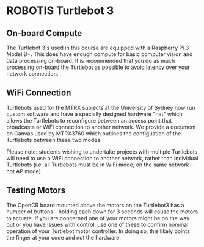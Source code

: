 # ROBOTIS Turtlebot 3

## On-board Compute
The Turtlebot 3's used in this course are equipped with a Raspberry Pi 3 Model B+. This does have enough compute for basic computer vision and data processing on-board. It is recommended that you do as much processing on-board the Turtlebot as possible to avoid latency over your network connection.


## WiFi Connection
Turtlebots used for the MTRX subjects at the University of Sydney now run custom software and have a specially designed hardware "hat" which allows the Turtlebots to reconfigure between an access point that broadcasts or WiFi connection to another network. We provide a document on Canvas used by MTRX3760 which outlines the configuation of the Turtlebots between these two modes.

Please note: students wishing to undertake projects with multiple Turtlebots will need to use a WiFi connection to another network, rather than individual Turtlebots (i.e. all Turtlebots must be in WiFi mode, on the same network - not AP mode).

## Testing Motors
The OpenCR board mounted above the motors on the Turtlebot3 has a number of buttons - holding each down for 3 seconds will cause the motors to actuate. If you are concerned one of your motors might be on the way out or you have issues with control, use one of these to confirm nominal operation of your Turtlebot motor controller. In doing so, this likely points the finger at your code and not the hardware.
